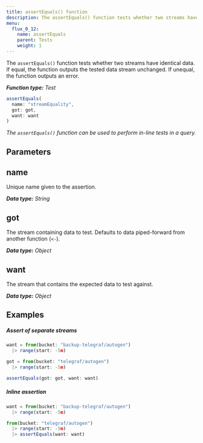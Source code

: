 ```yaml
---
title: assertEquals() function
description: The assertEquals() function tests whether two streams have identical data.
menu:
  flux_0_12:
    name: assertEquals
    parent: Tests
    weight: 1
---
```


The `assertEquals()` function tests whether two streams have identical data.
If equal, the function outputs the tested data stream unchanged.
If unequal, the function outputs an error.

_**Function type:** Test_  

```js
assertEquals(
  name: "streamEquality",
  got: got,
  want: want
)
```

_The `assertEquals()` function can be used to perform in-line tests in a query._

## Parameters

## name
Unique name given to the assertion.

_**Data type:** String_

## got
The stream containing data to test.
Defaults to data piped-forward from another function (`<-`).

_**Data type:** Object_

## want
The stream that contains the expected data to test against.

_**Data type:** Object_


## Examples

##### Assert of separate streams
```js
want = from(bucket: "backup-telegraf/autogen")
  |> range(start: -5m)

got = from(bucket: "telegraf/autogen")
  |> range(start: -5m)

assertEquals(got: got, want: want)
```

##### Inline assertion
```js
want = from(bucket: "backup-telegraf/autogen")
  |> range(start: -5m)

from(bucket: "telegraf/autogen")
  |> range(start: -5m)
  |> assertEquals(want: want)
```
